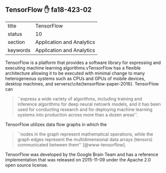 ## TensorFlow :hand: fa18-423-02


|          |                           |
| -------- | ------------------------- |
| title    | TensorFlow                | 
| status   | 10                        |
| section  | Application and Analytics |
| keywords | Application and Analytics |



TensorFlow is a platform that provides a software library for
expressing and executing machine learning algorithms.vTensorFlow has a
flexible architecture allowing it to be executed with minimal change
to many heterogeneous systems such as CPUs and GPUs of mobile devices,
desktop machines, and serversc\cite{tensorflow-paper-2016}.
TensorFlow can

> ``express a wide variety of algorithms, including training and
> inference algorithms for deep neural netowrk models, and it has been
> used for conducting research and for deploying machine learning
> systems into production across more than a dozen areas''.

TensorFlow utilizes data flow graphs in which the

> ``nodes in the graph represent mathematical operations, while the
> graph edges represent the multidimensional data arrays (tensors)
> communicated between them'' [@www-tensorflow].

TensorFlow was developed by the
Google Brain Team and has a reference implementation that was released
on 2015-11-09 under the Apache 2.0 open source license.


    
